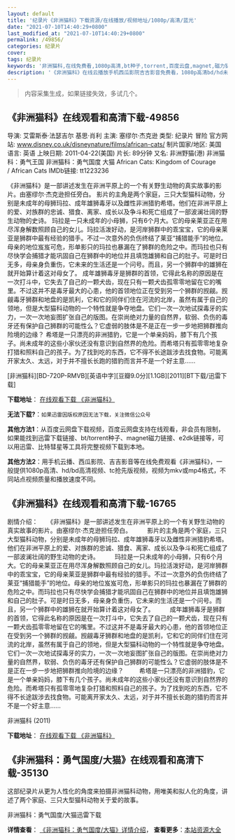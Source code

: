 ```yaml
---
layout: default
title: '纪录片《非洲猫科》下载资源/在线播放/视频地址/1080p/高清/蓝光'
date: "2021-07-10T14:40:29+0800"
last_modified_at: "2021-07-10T14:40:29+0800"
permalink: /49856/
categories: 纪录片
cover:
tags: 纪录片
keywords: '非洲猫科,在线免费看,1080p高清,bt种子,torrent,百度云盘,magnet,磁力链,迅雷下载资源'
description: '《非洲猫科》在线云播放手机西瓜影院吉吉影音免费看，1080p高清bd/hd未删减完整版和tc抢先枪版，mkv/mp4格式，附带bt/torrent种子、magnet/磁力链、百度云盘、网盘资源迅雷下载链接'
---
```


>内容采集生成，如果链接失效，多试几个。


## 《非洲猫科》在线观看和高清下载-49856

导演: 艾雷斯泰·法瑟吉尔 基思·肖利 主演: 塞缪尔·杰克逊 类型: 纪录片 冒险 官方网站: www.disney.co.uk/disneynature/films/african-cats/ 制片国家/地区: 美国 语言: 英语 上映日期: 2011-04-22(美国) 片长: 89分钟 又名: 非洲野猫(港) 非洲猫科：勇气王国 非洲猫科：勇气国度 大猫 African Cats: Kingdom of Courage / African Cats IMDb链接: tt1223236

《非洲猫科》是一部讲述发生在非洲平原上的一个有关野生动物的真实故事的影片。由塞缪尔·杰克逊担任旁白。 影片的主角是两个家庭，三只大型猫科动物，分别是未成年的母狮玛拉、成年雄狮毒牙以及雌性非洲猎豹希塔。他们在非洲平原上的爱、对族群的忠诚、猎食、离家、成长以及争斗和死亡组成了一部波澜壮阔的野生动物的史诗。 玛拉是一只未成年的小母狮，只有6个月大。它的母亲莱亚正在用尽浑身解数照顾自己的女儿。玛拉活泼好动，是河岸狮群中的乖宝宝，它的母亲莱亚是狮群中最有经验的猎手。不过一次意外的负伤终结了莱亚“捕猎能手”的地位。母亲的地位岌岌可危，形单影只的玛拉也暴漏在了狮群的危险之中。而玛拉也只有尽快学会捕猎才能巩固自己在狮群中的地位并且填饱雄狮和自己的肚子。可是时日无多，母亲身负重伤，它未来的生活还是一个问号。而且，另一个狮群中的雄狮在就开始算计着这对母女了。 成年雄狮毒牙是狮群的首领，它得此名称的原因是在一次打斗中，它失去了自己的一颗犬齿，现在只有一颗犬齿孤零零地留在它的嘴里。不过这并不是毒牙最大的心患，他的首领地位正在受到另一个狮群的觊觎。觊觎毒牙狮群和地盘的是凯利，它和它的同伴们住在河流的北岸，虽然有属于自己的领地，但是大型猫科动物的一个特性就是争夺地盘。它们一次一次地试探毒牙的实力，一次一次地妄图扩张自己的版图。在崇尚绝对力量的自然界，软弱、负伤的毒牙还有保护自己狮群的可能性么？它虚弱的肢体是不是正在一步一步地把狮群推向险境的边缘？ 希塔是一只漂亮的非洲猎豹，它是一个单亲妈妈，膝下有几个孩子。尚未成年的这些小家伙还没有意识到自然界的危险。而希塔只有孤零零地复杂打猎和照料自己的孩子。为了找到吃的东西，它不得不长途跋涉去找食物。可能离开家太久、太远，对于并不擅长长跑的猎豹而言并不是一个好主意……


[非洲猫科][BD-720P-RMVB][英语中字][豆瓣9.0分][1.1GB][2011][BT下载/迅雷下载]

**下载地址**： [在线观看下载 《非洲猫科》](https://www.btdx8.com/torrent/african_cats_2011.html) 


**无法下载?**：`如果迅雷因版权原因无法下载，关注微信公众号 `

**其他方法1**：从百度云网盘下载视频，百度云网盘支持在线观看，非会员有限制，如果能找到迅雷下载链接、bt/torrent种子、magnet磁力链接、e2dk链接等，可以用迅雷、比特彗星等工具将完整视频下载到本地。

**其他方法2**：用手机云播、西瓜影院、吉吉影音等在线免费观看《非洲猫科》，一般提供1080p高清、hd/bd高清视频、tc抢先版视频，视频为mkv或mp4格式，不同站点视频质量和播放速度不同。


## 《非洲猫科》在线观看和高清下载-16765

剧情介绍：　　《非洲猫科》是一部讲述发生在非洲平原上的一个有关野生动物的真实故事的影片。由塞缪尔·杰克逊担任旁白。  　　影片的主角是两个家庭，三只大型猫科动物，分别是未成年的母狮玛拉、成年雄狮毒牙以及雌性非洲猎豹希塔。他们在非洲平原上的爱、对族群的忠诚、猎食、离家、成长以及争斗和死亡组成了一部波澜壮阔的野生动物的史诗。  　　玛拉是一只未成年的小母狮，只有6个月大。它的母亲莱亚正在用尽浑身解数照顾自己的女儿。玛拉活泼好动，是河岸狮群中的乖宝宝，它的母亲莱亚是狮群中最有经验的猎手。不过一次意外的负伤终结了莱亚“捕猎能手”的地位。母亲的地位岌岌可危，形单影只的玛拉也暴漏在了狮群的危险之中。而玛拉也只有尽快学会捕猎才能巩固自己在狮群中的地位并且填饱雄狮和自己的肚子。可是时日无多，母亲身负重伤，它未来的生活还是一个问号。而且，另一个狮群中的雄狮在就开始算计着这对母女了。  　　成年雄狮毒牙是狮群的首领，它得此名称的原因是在一次打斗中，它失去了自己的一颗犬齿，现在只有一颗犬齿孤零零地留在它的嘴里。不过这并不是毒牙最大的心患，他的首领地位正在受到另一个狮群的觊觎。觊觎毒牙狮群和地盘的是凯利，它和它的同伴们住在河流的北岸，虽然有属于自己的领地，但是大型猫科动物的一个特性就是争夺地盘。它们一次一次地试探毒牙的实力，一次一次地妄图扩张自己的版图。在崇尚绝对力量的自然界，软弱、负伤的毒牙还有保护自己狮群的可能性么？它虚弱的肢体是不是正在一步一步地把狮群推向险境的边缘？  　　希塔是一只漂亮的非洲猎豹，它是一个单亲妈妈，膝下有几个孩子。尚未成年的这些小家伙还没有意识到自然界的危险。而希塔只有孤零零地复杂打猎和照料自己的孩子。为了找到吃的东西，它不得不长途跋涉去找食物。可能离开家太久、太远，对于并不擅长长跑的猎豹而言并不是一个好主意……


非洲猫科 (2011)

**下载地址**： [在线观看下载 《非洲猫科》](https://www.btbtdy.me/btdy/dy3896.html) 


## 《非洲猫科：勇气国度/大猫》在线观看和高清下载-35130

这部纪录片从更为人性化的角度来拍摄非洲猫科动物，用唯美和拟人化的角度，讲述了两个家庭、三只大型猫科动物关于爱的故事。<br />


非洲猫科：勇气国度/大猫迅雷下载

**详情查看**： [《非洲猫科：勇气国度/大猫》详情介绍](/movie/35130/)， **查看更多**：[本站资源大全](/movie/t/all/)

